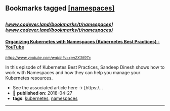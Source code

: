 ## Bookmarks tagged [[namespaces]](https://www.codever.land/search?q=[namespaces])

_<sup><sup>[www.codever.land/bookmarks/t/namespaces](www.codever.land/bookmarks/t/namespaces)</sup></sup>_
---
#### [Organizing Kubernetes with Namespaces (Kubernetes Best Practices) - YouTube](https://www.youtube.com/watch?v=xpnZX3if9Tc)
_<sup>https://www.youtube.com/watch?v=xpnZX3if9Tc</sup>_

In this episode of Kubernetes Best Practices, Sandeep Dinesh shows how to work with Namespaces and how they can help you manage your Kubernetes resources.

* See the associated article here → [https:/...
* :calendar: **published on**: 2018-04-27
* **tags**: [kubernetes](../tagged/kubernetes.md), [namespaces](../tagged/namespaces.md)
---
